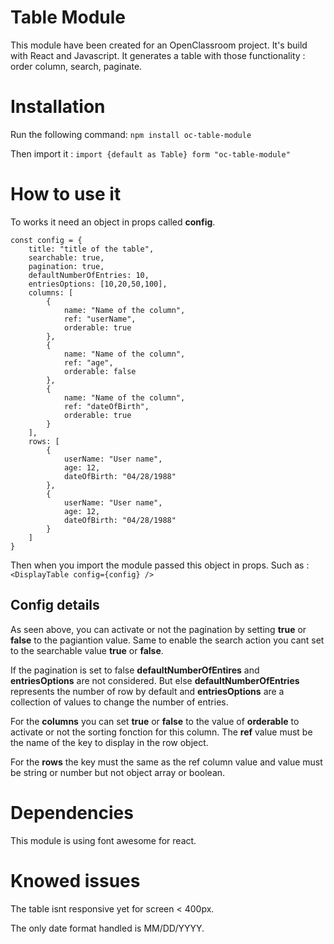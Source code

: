 # Table Module
This module have been created for an OpenClassroom project.
It's build with React and Javascript.
It generates a table with those functionality : order column, search, paginate.

# Installation
Run the following command: `npm install oc-table-module`

Then import it : `import {default as Table} form "oc-table-module"`

# How to use it
To works it need an object in props called **config**.

    const config = {
	    title: "title of the table",
	    searchable: true,
	    pagination: true,
	    defaultNumberOfEntries: 10,
	    entriesOptions: [10,20,50,100],
	    columns: [
		    {
			    name: "Name of the column",
			    ref: "userName",
			    orderable: true
		    },
		    {
			    name: "Name of the column",
			    ref: "age",
			    orderable: false
		    },
		    {
			    name: "Name of the column",
			    ref: "dateOfBirth",
			    orderable: true
		    }
	    ],
	    rows: [
		    {
			    userName: "User name",
			    age: 12,
			    dateOfBirth: "04/28/1988"
		    },
		    {
			    userName: "User name",
			    age: 12,
			    dateOfBirth: "04/28/1988"
		    }
	    ]
    }
Then when you import the module passed this object in props.
Such as : `<DisplayTable config={config} />`

## Config details

As seen above, you can activate or not the pagination by setting **true** or **false** to the pagiantion value.
Same to enable the search action you cant set to the searchable value **true** or **false**.

If the pagination is set to false **defaultNumberOfEntires** and **entriesOptions** are not considered.
But else **defaultNumberOfEntries** represents the number of row by default and **entriesOptions** are a collection of values to change the number of entries.

For the **columns** you can set **true** or **false** to the value of **orderable** to activate or not the sorting fonction for this column. The **ref** value must be the name of the key to display in the row object.

For the **rows** the key must the same as the ref column value and value must be string or number but not object array or boolean.

# Dependencies

This module is using font awesome for react.

# Knowed issues

The table isnt responsive yet for screen < 400px.

The only date format handled is MM/DD/YYYY.


